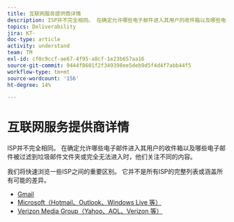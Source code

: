 ```yaml
---
title: 互联网服务提供商详情
description: ISP并不完全相同。 在确定允许哪些电子邮件进入其用户的收件箱以及哪些电子邮件被过滤到垃圾邮件文件夹或完全无法进入时，他们关注不同的内容。 我们将快速浏览一些ISP之间的重要区别。 它并不是所有ISP的完整列表或涵盖所有可能的差异。
topics: Deliverability
jira: KT-
doc-type: article
activity: understand
team: TM
exl-id: cf0c9ccf-ae67-4f95-a8cf-1e23b657aa16
source-git-commit: 9444f8601f2f349398ee5deb9d5f4d4f7abb44f5
workflow-type: tm+mt
source-wordcount: '156'
ht-degree: 14%

---
```


# 互联网服务提供商详情

ISP并不完全相同。 在确定允许哪些电子邮件进入其用户的收件箱以及哪些电子邮件被过滤到垃圾邮件文件夹或完全无法进入时，他们关注不同的内容。

我们将快速浏览一些ISP之间的重要区别。 它并不是所有ISP的完整列表或涵盖所有可能的差异。

* [Gmail](./gmail.md)
* [Microsoft（Hotmail、Outlook、Windows Live 等）](./microsoft.md)
* [Verizon Media Group（Yahoo、AOL、Verizon 等）](./verizon-media-group.md)
